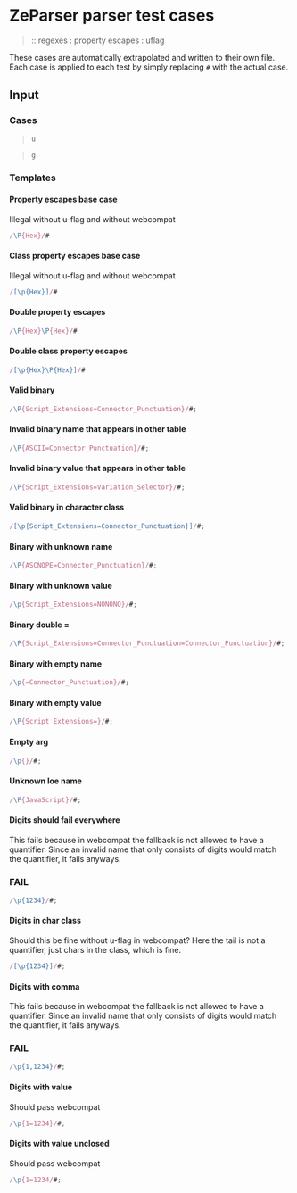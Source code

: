# ZeParser parser test cases

> :: regexes : property escapes : uflag

These cases are automatically extrapolated and written to their own file.
Each case is applied to each test by simply replacing `#` with the actual case.

## Input

### Cases

> `````js
> u
> `````

> `````js
> g
> `````

### Templates

#### Property escapes base case

Illegal without u-flag and without webcompat

`````js
/\P{Hex}/#
`````

#### Class property escapes base case

Illegal without u-flag and without webcompat

`````js
/[\p{Hex}]/#
`````

#### Double property escapes 

`````js
/\P{Hex}\P{Hex}/#
`````

#### Double class property escapes 

`````js
/[\p{Hex}\P{Hex}]/#
`````

#### Valid binary

`````js
/\P{Script_Extensions=Connector_Punctuation}/#;
`````

#### Invalid binary name that appears in other table

`````js
/\P{ASCII=Connector_Punctuation}/#;
`````

#### Invalid binary value that appears in other table

`````js
/\P{Script_Extensions=Variation_Selector}/#;
`````

#### Valid binary in character class

`````js
/[\p{Script_Extensions=Connector_Punctuation}]/#;
`````

#### Binary with unknown name

`````js
/\P{ASCNOPE=Connector_Punctuation}/#;
`````

#### Binary with unknown value

`````js
/\p{Script_Extensions=NONONO}/#;
`````

#### Binary double =

`````js
/\P{Script_Extensions=Connector_Punctuation=Connector_Punctuation}/#;
`````

#### Binary with empty name

`````js
/\p{=Connector_Punctuation}/#;
`````

#### Binary with empty value

`````js
/\P{Script_Extensions=}/#;
`````

#### Empty arg

`````js
/\p{}/#;
`````

#### Unknown loe name

`````js
/\P{JavaScript}/#;
`````

#### Digits should fail everywhere

This fails because in webcompat the fallback is not allowed to have a quantifier. Since an invalid name that only consists of digits would match the quantifier, it fails anyways.

### FAIL

`````js
/\p{1234}/#;
`````

#### Digits in char class

Should this be fine without u-flag in webcompat? Here the tail is not a quantifier, just chars in the class, which is fine.

`````js
/[\p{1234}]/#;
`````

#### Digits with comma

This fails because in webcompat the fallback is not allowed to have a quantifier. Since an invalid name that only consists of digits would match the quantifier, it fails anyways.

### FAIL

`````js
/\p{1,1234}/#;
`````

#### Digits with value

Should pass webcompat

`````js
/\p{1=1234}/#;
`````

#### Digits with value unclosed

Should pass webcompat

`````js
/\p{1=1234/#;
`````
